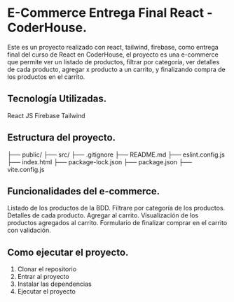 # E-Commerce Entrega Final React - CoderHouse.

Este es un proyecto realizado con react, tailwind, firebase, como entrega final del curso de React en CoderHouse, el proyecto es una e-commerce que permite ver un listado de productos, filtrar por categoría, ver detalles de cada producto, agregar x producto a un carrito, y finalizando compra de los productos en el carrito.


## Tecnología Utilizadas.

React JS
Firebase 
Tailwind 


## Estructura del proyecto.

├── public/
├── src/
├── .gitignore
├── README.md
├── eslint.config.js
├── index.html
├── package-lock.json
├── package.json
├── vite.config.js

## Funcionalidades del e-commerce.

Listado de los productos de la BDD.
Filtrare por categoría de los productos.
Detalles de cada producto.
Agregar al carrito.
Visualización de los productos agregados al carrito.
Formulario de finalizar comprar en el carrito con validación.


## Como ejecutar el proyecto.

1. Clonar el repositorio
2. Entrar al proyecto
3. Instalar las dependencias
4. Ejecutar el proyecto